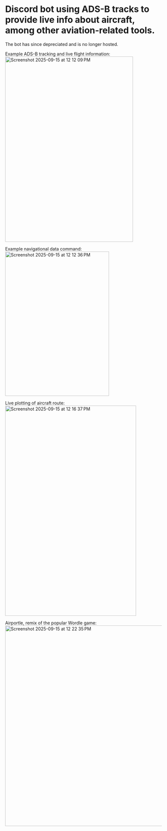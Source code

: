 # Discord bot using ADS-B tracks to provide live info about aircraft, among other aviation-related tools.

The bot has since depreciated and is no longer hosted.


Example ADS-B tracking and live flight information:
<img width="411" height="594" alt="Screenshot 2025-09-15 at 12 12 09 PM" src="https://github.com/user-attachments/assets/09ceec4b-c701-4e24-9bb7-34a118ca57bd" />

Example navigational data command:
<img width="334" height="463" alt="Screenshot 2025-09-15 at 12 12 36 PM" src="https://github.com/user-attachments/assets/c629c4a2-4954-4da1-9c10-0eb3555e5547" />

Live plotting of aircraft route:
<img width="421" height="674" alt="Screenshot 2025-09-15 at 12 16 37 PM" src="https://github.com/user-attachments/assets/5346e64e-abd9-4399-aba8-81f5dc6f8d5f" />

Airportle, remix of the popular Wordle game:
<img width="763" height="643" alt="Screenshot 2025-09-15 at 12 22 35 PM" src="https://github.com/user-attachments/assets/27279f12-63b9-45db-99f3-bc260204b046" />
